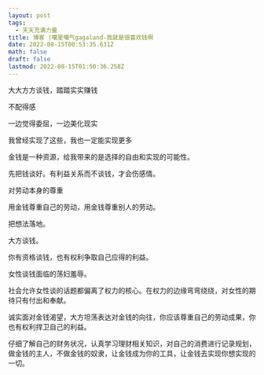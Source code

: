 ```yaml
---
layout: post
tags:
  - 天天充满力量
title: 博客 |噶里噶气gagaland-我就是很喜欢钱啊
date: 2022-08-15T00:53:35.631Z
math: false
draft: false
lastmod: 2022-08-15T01:50:36.258Z
---
```

大大方方谈钱，踏踏实实赚钱

不配得感

一边觉得委屈，一边美化现实

我曾经实现了这些，我也一定能实现更多

金钱是一种资源，给我带来的是选择的自由和实现的可能性。

先把钱谈好。有利益关系而不谈钱，才会伤感情。

对劳动本身的尊重

用金钱尊重自己的劳动，用金钱尊重别人的劳动。

把想法落地。

大方谈钱。

你有资格谈钱，也有权利争取自己应得的利益。

女性谈钱面临的荡妇羞辱。

社会允许女性谈的话题都偏离了权力的核心。在权力的边缘弯弯绕绕，对女性的期待只有付出和奉献。

诚实面对金钱渴望，大方坦荡表达对金钱的向往，你应该尊重自己的劳动成果，你也有权利捍卫自己的利益。

仔细了解自己的财务状况，认真学习理财相关知识，对自己的消费进行记录规划，做金钱的主人，不做金钱的奴隶，让金钱成为你的工具，让金钱去实现你想实现的一切。